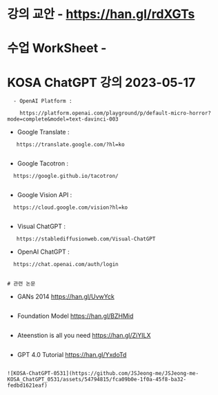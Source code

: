 # 강의 교안 - https://han.gl/rdXGTs

# 수업 WorkSheet - 






# KOSA ChatGPT 강의 2023-05-17

```
  - OpenAI Platform :

    https://platform.openai.com/playground/p/default-micro-horror?mode=complete&model=text-davinci-003

```
  - Google Translate :  
```
   https://translate.google.com/?hl=ko
   
```
  - Google Tacotron :  
```
  https://google.github.io/tacotron/
  
```
  - Google Vision API :  
```
  https://cloud.google.com/vision?hl=ko
  
```
  - Visual ChatGPT :   
```
   https://stablediffusionweb.com/Visual-ChatGPT
```
  - OpenAI ChatGPT :  
```
  https://chat.openai.com/auth/login
  
  
# 관련 논문

```
  - GANs 2014         https://han.gl/UvwYck
```
```
  - Foundation Model  https://han.gl/BZHMid
```
```
  - Ateenstion is all you need  https://han.gl/ZiYILX
```
```
  - GPT 4.0 Tutorial  https://han.gl/YxdoTd
```

![KOSA-ChatGPT-0531](https://github.com/JSJeong-me/JSJeong-me-KOSA_ChatGPT_0531/assets/54794815/fca09b0e-1f0a-45f8-ba32-fedbd1621eaf)
